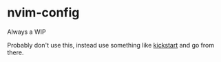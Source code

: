 # nvim-config

Always a WIP

Probably don't use this, instead use something like [kickstart](https://github.com/nvim-lua/kickstart.nvim) and go from there.
